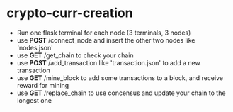 # crypto-curr-creation

- Run one flask terminal for each node (3 terminals, 3 nodes)
- use **POST** /connect_node and insert the other two nodes like 'nodes.json'
- use **GET** /get_chain to check your chain
- use **POST** /add_transaction like 'transaction.json' to add a new transaction
- use **GET** /mine_block to add some transactions to a block, and receive reward for mining
- use **GET** /replace_chain to use concensus and update your chain to the longest one
